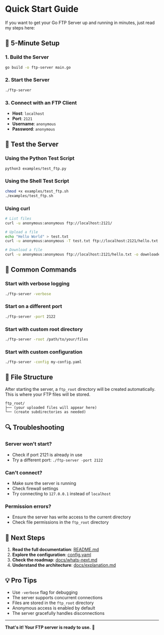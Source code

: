 # Quick Start Guide

If you want to get your Go FTP Server up and running in minutes, just read my steps here:

## 🚀 5-Minute Setup

### 1. Build the Server
```bash
go build -o ftp-server main.go
```

### 2. Start the Server
```bash
./ftp-server
```

### 3. Connect with an FTP Client
- **Host**: `localhost`
- **Port**: `2121`
- **Username**: `anonymous`
- **Password**: `anonymous`

## 🧪 Test the Server

### Using the Python Test Script
```bash
python3 examples/test_ftp.py
```

### Using the Shell Test Script
```bash
chmod +x examples/test_ftp.sh
./examples/test_ftp.sh
```

### Using curl
```bash
# List files
curl -u anonymous:anonymous ftp://localhost:2121/

# Upload a file
echo "Hello World" > test.txt
curl -u anonymous:anonymous -T test.txt ftp://localhost:2121/hello.txt

# Download a file
curl -u anonymous:anonymous ftp://localhost:2121/hello.txt -o downloaded.txt
```

## 🔧 Common Commands

### Start with verbose logging
```bash
./ftp-server -verbose
```

### Start on a different port
```bash
./ftp-server -port 2122
```

### Start with custom root directory
```bash
./ftp-server -root /path/to/your/files
```

### Start with custom configuration
```bash
./ftp-server -config my-config.yaml
```

## 📁 File Structure

After starting the server, a `ftp_root` directory will be created automatically. This is where your FTP files will be stored.

```
ftp_root/
├── (your uploaded files will appear here)
└── (create subdirectories as needed)
```

## 🔍 Troubleshooting

### Server won't start?
- Check if port 2121 is already in use
- Try a different port: `./ftp-server -port 2122`

### Can't connect?
- Make sure the server is running
- Check firewall settings
- Try connecting to `127.0.0.1` instead of `localhost`

### Permission errors?
- Ensure the server has write access to the current directory
- Check file permissions in the `ftp_root` directory

## 🎯 Next Steps

1. **Read the full documentation**: [README.md](README.md)
2. **Explore the configuration**: [config.yaml](config.yaml)
3. **Check the roadmap**: [docs/whats-next.md](docs/whats-next.md)
4. **Understand the architecture**: [docs/explanation.md](docs/explanation.md)

## 💡 Pro Tips

- Use `-verbose` flag for debugging
- The server supports concurrent connections
- Files are stored in the `ftp_root` directory
- Anonymous access is enabled by default
- The server gracefully handles disconnections

---

**That's it! Your FTP server is ready to use.** 🎉 
